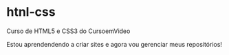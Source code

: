 # htnl-css
 Curso de HTML5 e CSS3 do CursoemVideo

Estou aprendendendo a criar sites e agora vou gerenciar meus repositórios!